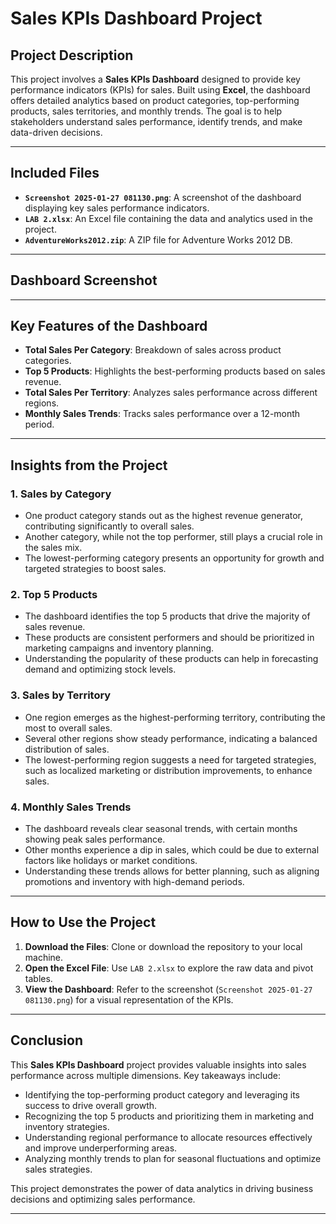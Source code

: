 # Sales KPIs Dashboard Project

## Project Description
This project involves a **Sales KPIs Dashboard** designed to provide key performance indicators (KPIs) for sales. Built using **Excel**, the dashboard offers detailed analytics based on product categories, top-performing products, sales territories, and monthly trends. The goal is to help stakeholders understand sales performance, identify trends, and make data-driven decisions.

---

## Included Files
- **`Screenshot 2025-01-27 081130.png`**: A screenshot of the dashboard displaying key sales performance indicators.
- **`LAB 2.xlsx`**: An Excel file containing the data and analytics used in the project.
- **`AdventureWorks2012.zip`**: A ZIP file for Adventure Works 2012 DB.


---
## Dashboard Screenshot



---

## Key Features of the Dashboard
- **Total Sales Per Category**: Breakdown of sales across product categories.
- **Top 5 Products**: Highlights the best-performing products based on sales revenue.
- **Total Sales Per Territory**: Analyzes sales performance across different regions.
- **Monthly Sales Trends**: Tracks sales performance over a 12-month period.

---

## Insights from the Project

### 1. **Sales by Category**
- One product category stands out as the highest revenue generator, contributing significantly to overall sales.
- Another category, while not the top performer, still plays a crucial role in the sales mix.
- The lowest-performing category presents an opportunity for growth and targeted strategies to boost sales.

### 2. **Top 5 Products**
- The dashboard identifies the top 5 products that drive the majority of sales revenue.
- These products are consistent performers and should be prioritized in marketing campaigns and inventory planning.
- Understanding the popularity of these products can help in forecasting demand and optimizing stock levels.

### 3. **Sales by Territory**
- One region emerges as the highest-performing territory, contributing the most to overall sales.
- Several other regions show steady performance, indicating a balanced distribution of sales.
- The lowest-performing region suggests a need for targeted strategies, such as localized marketing or distribution improvements, to enhance sales.

### 4. **Monthly Sales Trends**
- The dashboard reveals clear seasonal trends, with certain months showing peak sales performance.
- Other months experience a dip in sales, which could be due to external factors like holidays or market conditions.
- Understanding these trends allows for better planning, such as aligning promotions and inventory with high-demand periods.

---

## How to Use the Project
1. **Download the Files**: Clone or download the repository to your local machine.
2. **Open the Excel File**: Use `LAB 2.xlsx` to explore the raw data and pivot tables.
3. **View the Dashboard**: Refer to the screenshot (`Screenshot 2025-01-27 081130.png`) for a visual representation of the KPIs.

---

## Conclusion
This **Sales KPIs Dashboard** project provides valuable insights into sales performance across multiple dimensions. Key takeaways include:
- Identifying the top-performing product category and leveraging its success to drive overall growth.
- Recognizing the top 5 products and prioritizing them in marketing and inventory strategies.
- Understanding regional performance to allocate resources effectively and improve underperforming areas.
- Analyzing monthly trends to plan for seasonal fluctuations and optimize sales strategies.

This project demonstrates the power of data analytics in driving business decisions and optimizing sales performance.

---
